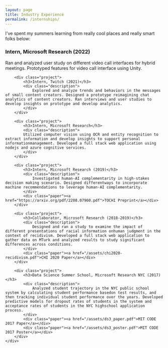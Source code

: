 ```yaml
---
layout: page
title: Industry Experience
permalink: /internships/
---
```

<div id="experience" class="block">
    <p>
        I've spent my summers learning from really cool places and really smart folks below:
    </p>
    <div class="project_block">
        <div class="project">
            <h3>Intern, Microsoft Research (2022)</h3>
            <div class="description">
                Ran and analyzed user study on different video call interfaces for hybrid meetings. Prototyped features for video call interface using Unity.
            </div>
        </div>

        <div class="project">
            <h3>Intern, Twitch (2021)</h3>
            <div class="description">
                Explored and analyze trends and behaviors in the messages of small content creators. Designed a prototype reimagining chat analytics of content creators. Ran interviews and user studies to develop insights on prototype and develop analytics.
            </div>
        </div>

        <div class="project">
            <h3>Intern, Microsoft Research</h3>
            <div class="description">
            Utilized computer vision using OCR and entity recognition to extract information and develop insights to support personal informationmanagement. Developed a full stack web application using nodejs and azure cognitive services. 
            </div>
        </div>

        <div class="project">
            <h3>Intern, Microsoft Research (2019)</h3>
            <div class="description">
                Investigated human-AI complementarity in high-stakes decision making scenario. Designed differentways to incorporate machine recommendations to leverage human-AI complementarity.
            </div>
            <div class="paper"><a href="https://arxiv.org/pdf/2208.07960.pdf">TOCHI Preprint</a></div>
        </div>

        <div class="project">
            <h3>Collaborator, Microsoft Research (2018-2019)</h3>
            <div class="description">
                Designed and ran a study to examine the impact of different presentations of racial information onhuman judgment in the context of recidivism. Developed a full stack web application to gather data on MTurk and analyzed results to study significant differences across conditions.
            </div>
            <div class="paper"><a href="/assets/chi2020-recidivism.pdf">CHI 2020 Paper</a></div>
        </div>

        <div class="project">
            <h3>Data Science Summer School, Microsoft Research NYC (2017)</h3>
            <div class="description">
                Analyzed student trajectory in the NYC public school system by calculating student performance basedon test results, and then tracking individual student performance over the years. Developed predictive models for dropout rates of students in the system and acceptance rates of students in the NYC highschool application process.
            </div>
            <div class="paper"><a href="/assets/ds3_paper.pdf">MIT CODE 2017 Paper</a></div>
            <div class="paper"><a href="/assets/ds3_poster.pdf">MIT CODE 2017 Poster</a></div>
        </div>
    </div>

</div>